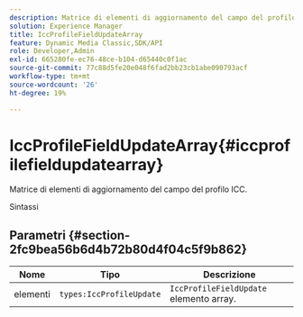 ```yaml
---
description: Matrice di elementi di aggiornamento del campo del profilo ICC.
solution: Experience Manager
title: IccProfileFieldUpdateArray
feature: Dynamic Media Classic,SDK/API
role: Developer,Admin
exl-id: 665280fe-ec76-48ce-b104-d65440c0f1ac
source-git-commit: 77c88d5fe20e048f6fad2bb23cb1abe090793acf
workflow-type: tm+mt
source-wordcount: '26'
ht-degree: 19%

---
```


# IccProfileFieldUpdateArray{#iccprofilefieldupdatearray}

Matrice di elementi di aggiornamento del campo del profilo ICC.

Sintassi

## Parametri {#section-2fc9bea56b6d4b72b80d4f04c5f9b862}

| Nome | Tipo | Descrizione |
|---|---|---|
| elementi | `types:IccProfileUpdate` | `IccProfileFieldUpdate` elemento array. |

